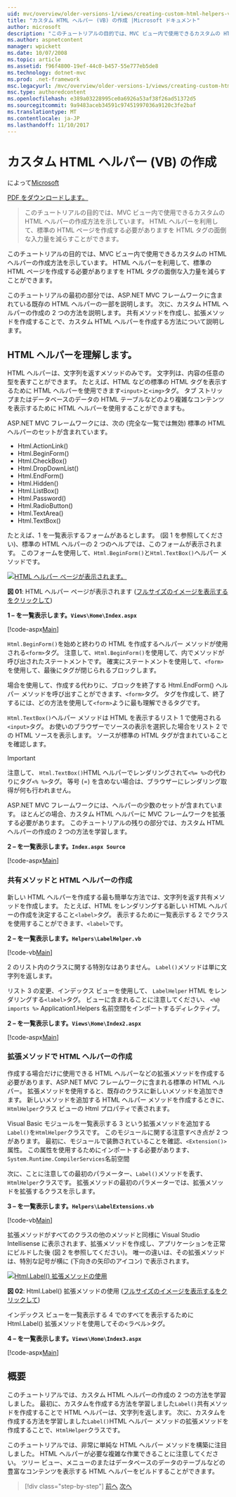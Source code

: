 ```yaml
---
uid: mvc/overview/older-versions-1/views/creating-custom-html-helpers-vb
title: "カスタム HTML ヘルパー (VB) の作成 |Microsoft ドキュメント"
author: microsoft
description: "このチュートリアルの目的では、MVC ビュー内で使用できるカスタムの HTML ヘルパーの作成方法を示しています。 HTML ヘルパーを活用しています."
ms.author: aspnetcontent
manager: wpickett
ms.date: 10/07/2008
ms.topic: article
ms.assetid: f96f4800-19ef-44c0-b457-55e777eb5de8
ms.technology: dotnet-mvc
ms.prod: .net-framework
msc.legacyurl: /mvc/overview/older-versions-1/views/creating-custom-html-helpers-vb
msc.type: authoredcontent
ms.openlocfilehash: e389a03228995ce0a6926a53af38f26ad51372d5
ms.sourcegitcommit: 9a9483aceb34591c97451997036a9120c3fe2baf
ms.translationtype: MT
ms.contentlocale: ja-JP
ms.lasthandoff: 11/10/2017
---
```

<a name="creating-custom-html-helpers-vb"></a>カスタム HTML ヘルパー (VB) の作成
====================
によって[Microsoft](https://github.com/microsoft)

[PDF をダウンロードします。](http://download.microsoft.com/download/1/1/f/11f721aa-d749-4ed7-bb89-a681b68894e6/ASPNET_MVC_Tutorial_9_VB.pdf)

> このチュートリアルの目的では、MVC ビュー内で使用できるカスタムの HTML ヘルパーの作成方法を示しています。 HTML ヘルパーを利用して、標準の HTML ページを作成する必要がありますを HTML タグの面倒な入力量を減らすことができます。


このチュートリアルの目的では、MVC ビュー内で使用できるカスタムの HTML ヘルパーの作成方法を示しています。 HTML ヘルパーを利用して、標準の HTML ページを作成する必要がありますを HTML タグの面倒な入力量を減らすことができます。

このチュートリアルの最初の部分では、ASP.NET MVC フレームワークに含まれている既存の HTML ヘルパーの一部を説明します。 次に、カスタム HTML ヘルパーの作成の 2 つの方法を説明します。 共有メソッドを作成し、拡張メソッドを作成することで、カスタム HTML ヘルパーを作成する方法について説明します。

## <a name="understanding-html-helpers"></a>HTML ヘルパーを理解します。

HTML ヘルパーは、文字列を返すメソッドのみです。 文字列は、内容の任意の型を表すことができます。 たとえば、HTML などの標準の HTML タグを表示するために HTML ヘルパーを使用できます`<input>`と`<img>`タグ。 タブ ストリップまたはデータベースのデータの HTML テーブルなどのより複雑なコンテンツを表示するために HTML ヘルパーを使用することができますも。

ASP.NET MVC フレームワークには、次の (完全な一覧では無効) 標準の HTML ヘルパーのセットが含まれています。

- Html.ActionLink()
- Html.BeginForm()
- Html.CheckBox()
- Html.DropDownList()
- Html.EndForm()
- Html.Hidden()
- Html.ListBox()
- Html.Password()
- Html.RadioButton()
- Html.TextArea()
- Html.TextBox()

たとえば、1 を一覧表示するフォームがあるとします。 (図 1 を参照してください)、標準の HTML ヘルパーの 2 つのヘルプでは、このフォームが表示されます。 このフォームを使用して、`Html.BeginForm()`と`Html.TextBox()`ヘルパー メソッドです。


[![HTML ヘルパー ページが表示されます。](creating-custom-html-helpers-vb/_static/image2.png)](creating-custom-html-helpers-vb/_static/image1.png)

**図 01**: HTML ヘルパー ページが表示されます ([フルサイズのイメージを表示するをクリックして](creating-custom-html-helpers-vb/_static/image3.png))


**1 – を一覧表示します。`Views\Home\Index.aspx`**

[!code-aspx[Main](creating-custom-html-helpers-vb/samples/sample1.aspx)]

`Html.BeginForm()`を始めと終わりの HTML を作成するヘルパー メソッドが使用される`<form>`タグ。 注意して、`Html.BeginForm()`を使用して、内でメソッドが呼び出されたステートメントです。 確実にステートメントを使用して、`<form>`を使用して、最後にタグが閉じられるブロックします。

場合を使用して、作成する代わりに、ブロックを終了する Html.EndForm() ヘルパー メソッドを呼び出すことができます、`<form>`タグ。 タグを作成して、終了するには、どの方法を使用して`<form>`ように最も理解できるタグです。

`Html.TextBox()`ヘルパー メソッドは HTML を表示するリスト 1 で使用される`<input>`タグ。 お使いのブラウザーでソースの表示を選択した場合をリスト 2 での HTML ソースを表示します。 ソースが標準の HTML タグが含まれていることを確認します。

> [!IMPORTANT]
> 注意して、 `Html.TextBox()`HTML ヘルパーでレンダリングされて`<%= %>`の代わりにタグ`<% %>`タグ。 等号 (=) を含めない場合は、ブラウザーにレンダリング取得が何も行われません。

ASP.NET MVC フレームワークには、ヘルパーの少数のセットが含まれています。 ほとんどの場合、カスタム HTML ヘルパーに MVC フレームワークを拡張する必要があります。 このチュートリアルの残りの部分では、カスタム HTML ヘルパーの作成の 2 つの方法を学習します。

**2 – を一覧表示します。`Index.aspx Source`**

[!code-aspx[Main](creating-custom-html-helpers-vb/samples/sample2.aspx)]

### <a name="creating-html-helpers-with-shared-methods"></a>共有メソッドと HTML ヘルパーの作成

新しい HTML ヘルパーを作成する最も簡単な方法では、文字列を返す共有メソッドを作成します。 たとえば、HTML をレンダリングする新しい HTML ヘルパーの作成を決定すること`<label>`タグ。 表示するために一覧表示する 2 でクラスを使用することができます、`<label>`です。

**2 – を一覧表示します。`Helpers\LabelHelper.vb`**

[!code-vb[Main](creating-custom-html-helpers-vb/samples/sample3.vb)]

2 のリスト内のクラスに関する特別なはありません。 `Label()`メソッドは単に文字列を返します。

リスト 3 の変更、インデックス ビューを使用して、 `LabelHelper` HTML をレンダリングする`<label>`タグ。 ビューに含まれることに注意してください、 `<%@ imports %>` Application1.Helpers 名前空間をインポートするディレクティブ。

**2 – を一覧表示します。`Views\Home\Index2.aspx`**

[!code-aspx[Main](creating-custom-html-helpers-vb/samples/sample4.aspx)]

### <a name="creating-html-helpers-with-extension-methods"></a>拡張メソッドで HTML ヘルパーの作成

作成する場合だけに使用できる HTML ヘルパーなどの拡張メソッドを作成する必要があります、ASP.NET MVC フレームワークに含まれる標準の HTML ヘルパー。 拡張メソッドを使用すると、既存のクラスに新しいメソッドを追加できます。 新しいメソッドを追加する HTML ヘルパー メソッドを作成するときに、`HtmlHelper`クラス ビューの Html プロパティで表されます。

Visual Basic モジュールを一覧表示する 3 という拡張メソッドを追加する`Label()`を`HtmlHelper`クラスです。 このモジュールに関する注意すべき点が 2 つがあります。 最初に、モジュールで装飾されていることを確認、`<Extension()>`属性。 この属性を使用するためにインポートする必要があります、`System.Runtime.CompilerServices`名前空間

次に、ことに注意しての最初のパラメーター、`Label()`メソッドを表す、`HtmlHelper`クラスです。 拡張メソッドの最初のパラメーターでは、拡張メソッドを拡張するクラスを示します。

**3 – を一覧表示します。`Helpers\LabelExtensions.vb`**

[!code-vb[Main](creating-custom-html-helpers-vb/samples/sample5.vb)]

拡張メソッドがすべてのクラスの他のメソッドと同様に Visual Studio Intellisense に表示されます、拡張メソッドを作成し、アプリケーションを正常にビルドした後 (図 2 を参照してください)。 唯一の違いは、その拡張メソッドは、特別な記号が横に (下向きの矢印のアイコン) で表示されます。


[![Html.Label() 拡張メソッドの使用](creating-custom-html-helpers-vb/_static/image5.png)](creating-custom-html-helpers-vb/_static/image4.png)

**図 02**: Html.Label() 拡張メソッドの使用 ([フルサイズのイメージを表示するをクリックして](creating-custom-html-helpers-vb/_static/image6.png))


インデックス ビューを一覧表示する 4 でのすべてを表示するために Html.Label() 拡張メソッドを使用してその&lt;ラベル&gt;タグ。

**4 – を一覧表示します。`Views\Home\Index3.aspx`**

[!code-aspx[Main](creating-custom-html-helpers-vb/samples/sample6.aspx)]

## <a name="summary"></a>概要

このチュートリアルでは、カスタム HTML ヘルパーの作成の 2 つの方法を学習しました。 最初に、カスタムを作成する方法を学習しました`Label()`共有メソッドを作成することで HTML ヘルパーは、文字列を返します。 次に、カスタムを作成する方法を学習しました`Label()`HTML ヘルパー メソッドの拡張メソッドを作成することで、`HtmlHelper`クラスです。

このチュートリアルでは、非常に単純な HTML ヘルパー メソッドを構築に注目しました。 HTML ヘルパーが必要な複雑な作業できることに注意してください。 ツリー ビュー、メニューのまたはデータベースのデータのテーブルなどの豊富なコンテンツを表示する HTML ヘルパーをビルドすることができます。

>[!div class="step-by-step"]
[前へ](asp-net-mvc-views-overview-vb.md)
[次へ](using-the-tagbuilder-class-to-build-html-helpers-vb.md)
